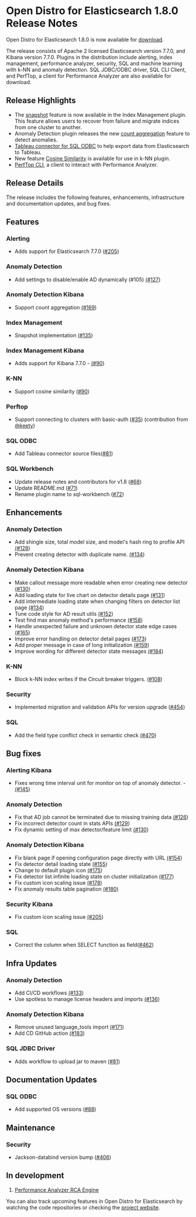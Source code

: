 # Open Distro for Elasticsearch 1.8.0 Release Notes

Open Distro for Elasticsearch 1.8.0 is now available for [download](https://opendistro.github.io/for-elasticsearch/downloads.html).

The release consists of Apache 2 licensed Elasticsearch version 7.7.0, and Kibana version 7.7.0. Plugins in the distribution include alerting, index management, performance analyzer, security, SQL and machine learning with k-NN and anomaly detection. SQL JDBC/ODBC driver, SQL CLI Client, and PerfTop, a client for Performance Analyzer are also available for download.

## Release Highlights

* The [snapshot](https://github.com/opendistro-for-elasticsearch/index-management/pull/135) feature is now available in the Index Management plugin. This feature allows users to recover from failure and migrate indices from one cluster to another. 
* Anomaly Detection plugin releases the new [count aggregation](https://github.com/opendistro-for-elasticsearch/anomaly-detection-kibana-plugin/pull/169) feature to detect anomalies. 
* [Tableau connector for SQL ODBC](https://opendistro.github.io/for-elasticsearch-docs/docs/sql/odbc/) to help export data from Elasticsearch to Tableau.
* New feature [Cosine Similarity](https://github.com/opendistro-for-elasticsearch/k-NN/pull/90) is available for use in k-NN plugin.
* [PerfTop CLI](https://opendistro.github.io/for-elasticsearch/downloads.html#PerfTop), a client to interact with Performance Analyzer.

## Release Details

The release includes the following features, enhancements, infrastructure and documentation updates, and bug fixes.


## **Features**

### Alerting

* Adds support for Elasticsearch 7.7.0 ([#205](https://github.com/opendistro-for-elasticsearch/alerting/pull/205))

### Anomaly Detection

* Add settings to disable/enable AD dynamically (#105) [(#127](https://github.com/opendistro-for-elasticsearch/anomaly-detection/pull/127))

### Anomaly Detection Kibana

* Support count aggregation [(#169](https://github.com/opendistro-for-elasticsearch/anomaly-detection-kibana-plugin/pull/169))

### Index Management

* Snapshot implementation [(#135](https://github.com/opendistro-for-elasticsearch/index-management/pull/135))

### Index Management Kibana

* Adds support for Kibana 7.7.0 - [(#90](https://github.com/opendistro-for-elasticsearch/index-management-kibana-plugin/pull/90))

### K-NN

* Support cosine similarity ([#90](https://github.com/opendistro-for-elasticsearch/k-NN/pull/90))

### Perftop

* Support connecting to clusters with basic-auth ([#35](https://github.com/opendistro-for-elasticsearch/perftop/pull/35)) (contribution from [@keety](https://github.com/keety))

### SQL ODBC

*  Add Tableau connector source files([#81](https://github.com/opendistro-for-elasticsearch/sql-odbc/pull/82))

### SQL Workbench

* Update release notes and contributors for v1.8 ([#68](https://github.com/opendistro-for-elasticsearch/sql-workbench/pull/68))
* Update README.md ([#71](https://github.com/opendistro-for-elasticsearch/sql-workbench/pull/71))
* Rename plugin name to sql-workbench ([#72](https://github.com/opendistro-for-elasticsearch/sql-workbench/pull/72))

## **Enhancements**

### Anomaly Detection

* Add shingle size, total model size, and model's hash ring to profile API [(#128](https://github.com/opendistro-for-elasticsearch/anomaly-detection/pull/128))
* Prevent creating detector with duplicate name. [(#134](https://github.com/opendistro-for-elasticsearch/anomaly-detection/pull/134))

### Anomaly Detection Kibana

* Make callout message more readable when error creating new detector [(#130](https://github.com/opendistro-for-elasticsearch/anomaly-detection-kibana-plugin/pull/130))
* Add loading state for live chart on detector details page [(#131](https://github.com/opendistro-for-elasticsearch/anomaly-detection-kibana-plugin/pull/131))
* Add intermediate loading state when changing filters on detector list page [(#134](https://github.com/opendistro-for-elasticsearch/anomaly-detection-kibana-plugin/pull/134))
* Tune code style for AD result utils [(#152](https://github.com/opendistro-for-elasticsearch/anomaly-detection-kibana-plugin/pull/152))
* Test find max anomaly method's performance [(#158](https://github.com/opendistro-for-elasticsearch/anomaly-detection-kibana-plugin/pull/158))
* Handle unexpected failure and unknown detector state edge cases [(#165](https://github.com/opendistro-for-elasticsearch/anomaly-detection-kibana-plugin/pull/165))
* Improve error handling on detector detail pages [(#173](https://github.com/opendistro-for-elasticsearch/anomaly-detection-kibana-plugin/pull/173))
* Add proper message in case of long initialization [(#159](https://github.com/opendistro-for-elasticsearch/anomaly-detection-kibana-plugin/pull/159))
* Improve wording for different detector state messages [(#184](https://github.com/opendistro-for-elasticsearch/anomaly-detection-kibana-plugin/pull/184))

### K-NN

* Block k-NN index writes if the Circuit breaker triggers. ([#108](https://github.com/opendistro-for-elasticsearch/k-NN/pull/108))

### Security

* Implemented migration and validation APIs for version upgrade ([#454](https://github.com/opendistro-for-elasticsearch/security/pull/454))

### SQL

* Add the field type conflict check in semantic check [(#470](https://github.com/opendistro-for-elasticsearch/sql/pull/470))

## **Bug fixes**

### Alerting Kibana

* Fixes wrong time interval unit for monitor on top of anomaly detector. - [(#145](https://github.com/opendistro-for-elasticsearch/alerting-kibana-plugin/pull/145))

### Anomaly Detection

* Fix that AD job cannot be terminated due to missing training data [(#126](https://github.com/opendistro-for-elasticsearch/anomaly-detection/pull/126))
* Fix incorrect detector count in stats APIs [(#129](https://github.com/opendistro-for-elasticsearch/anomaly-detection/pull/129))
* Fix dynamic setting of max detector/feature limit [(#130](https://github.com/opendistro-for-elasticsearch/anomaly-detection/pull/130))

### Anomaly Detection Kibana

* Fix blank page if opening configuration page directly with URL [(#154](https://github.com/opendistro-for-elasticsearch/anomaly-detection-kibana-plugin/pull/154))
* Fix detector detail loading state [(#155](https://github.com/opendistro-for-elasticsearch/anomaly-detection-kibana-plugin/pull/155))
* Change to default plugin icon [(#175](https://github.com/opendistro-for-elasticsearch/anomaly-detection-kibana-plugin/pull/175))
* Fix detector list infinite loading state on cluster initialization [(#177](https://github.com/opendistro-for-elasticsearch/anomaly-detection-kibana-plugin/pull/177))
* Fix custom icon scaling issue [(#178](https://github.com/opendistro-for-elasticsearch/anomaly-detection-kibana-plugin/pull/178))
* Fix anomaly results table pagination [(#180](https://github.com/opendistro-for-elasticsearch/anomaly-detection-kibana-plugin/pull/180))

### Security Kibana

* Fix custom icon scaling issue [(#205](https://github.com/opendistro-for-elasticsearch/security-kibana-plugin/pull/205))

### SQL

* Correct the column when SELECT function as field([#462](https://github.com/opendistro-for-elasticsearch/sql/pull/462))

## **Infra Updates**

### Anomaly Detection

* Add CI/CD workflows [(#133](https://github.com/opendistro-for-elasticsearch/anomaly-detection/pull/133))
* Use spotless to manage license headers and imports [(#136](https://github.com/opendistro-for-elasticsearch/anomaly-detection/pull/136))

### Anomaly Detection Kibana

* Remove unused language_tools import [(#171](https://github.com/opendistro-for-elasticsearch/anomaly-detection-kibana-plugin/pull/171))
* Add CD GitHub action [(#183](https://github.com/opendistro-for-elasticsearch/anomaly-detection-kibana-plugin/pull/183))

### SQL JDBC Driver

* Adds workflow to upload jar to maven [(#81](https://github.com/opendistro-for-elasticsearch/sql-jdbc/pull/81))

## Documentation Updates

### SQL ODBC

* Add supported OS versions ([#88](https://github.com/opendistro-for-elasticsearch/sql-odbc/pull/88))

## Maintenance

### Security

* Jackson-databind version bump ([#406](https://github.com/opendistro-for-elasticsearch/security/pull/406))

## **In development**

1. [Performance Analyzer RCA Engine](https://github.com/opendistro-for-elasticsearch/performance-analyzer-rca)

You can also track upcoming features in Open Distro for Elasticsearch by watching the code repositories or checking the [project website](https://opendistro.github.io/for-elasticsearch/features/comingsoon.html).

